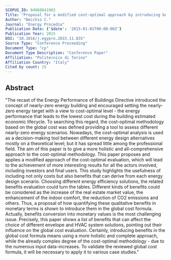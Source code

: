 ```yaml
---
SCOPUS_ID: 84960841903
Title: "Proposal for a modified cost-optimal approach by introducing benefits evaluation"
Author: "Becchio C."
Journal: "Energy Procedia"
Publication Date: {'$date': '2015-01-01T00:00:00Z'}
Publication Year: 2015
DOI: "10.1016/j.egypro.2015.11.835"
Source Type: "Conference Proceeding"
Document Type: "cp"
Document Type Description: "Conference Paper"
Affiliation: "Politecnico di Torino"
Affiliation Country: "Italy"
Cited by count: 15
---
```


## Abstract
"The recast of the Energy Performance of Buildings Directive introduced the concept of nearly-zero energy building and encouraged setting the nearly-zero energy target with a view to cost-optimal level - the energy performance that leads to the lowest cost during the building estimated economic lifecycle. To searching this regard, the cost-optimal methodology based on the global cost was defined providing a tool to assess different nearly-zero energy scenarios. Nowadays, the cost-optimal analysis is used as a decision-making tool between different energy design alternatives mostly on a theoretical level; but it has spread little among the professional field. The aim of this paper is to give a more holistic and all-comprehensive approach to the cost-optimal methodology. This paper proposes and applies a modified approach of the cost-optimal evaluation, which will lead to the achievement of more interesting results for all the actors involved, including investors and final users. This study highlights the usefulness of including not only costs but also benefits that can derive from each energy design scenario. Choosing different energy efficiency solutions, the related benefits evaluation could turn the tables. Different kinds of benefits could be considered as the increase of the real estate market value, the enhancement of the indoor comfort, the reduction of CO2 emissions and others. Thus, a proposal of how quantifying these qualitative benefits in monetary terms is shown to introduce them in the global cost formula. Actually, benefits conversion into monetary values is the most challenging issue. Precisely, this paper shows a list of benefits that can affect the choice of different envelope and HVAC system solutions, pointing out their influence on the global cost evaluation. Certainly, introducing benefits in the global cost formula means using a more holistic and complete approach, while the already complex degree of the cost-optimal methodology - due to the numerous input data-increases. To validate the reviewed global cost formula, it will be necessary to apply it to various case studies."

